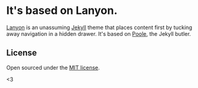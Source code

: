 # It's based on Lanyon.

[Lanyon](http://lanyon.getpoole.com) is an unassuming [Jekyll](http://jekyllrb.com) theme that places content first by tucking away navigation in a hidden drawer. It's based on [Poole](http://getpoole.com), the Jekyll butler.


## License

Open sourced under the [MIT license](LICENSE.md).

<3
